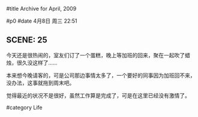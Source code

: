 
#title Archive for April, 2009

#p0
#date 4月8日 周三 22:51

## SCENE: 25

今天还是很热闹的，室友们订了一个蛋糕，晚上等加班的回来，聚在一起吹了蜡
烛，很久没这样了……

本来想今晚请客的，可是公司那边事情太多了，一个要好的同事因为加班回不来，
没办法，这事就拖到周末吧。

觉得最近的状况不是很好，虽然工作算是完成了，可是在这里已经没有激情了。

#category Life

<!-- date: 2009-04-08T22:51:57+0800 -->



